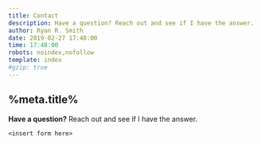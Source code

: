 ```yaml
---
title: Contact
description: Have a question? Reach out and see if I have the answer.
author: Ryan R. Smith
date: 2019-02-27 17:48:00
time: 17:48:00
robots: noindex,nofollow
template: index
#gzip: true
---
```


## %meta.title%

**Have a question?**
Reach out and see if I have the answer.

`<insert form here>`
